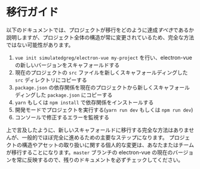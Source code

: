 # 移行ガイド

以下のドキュメントでは、プロジェクトが移行をどのように達成*すべき*であるか説明しますが、プロジェクト全体の構造が常に変更されているため、完全な方法ではない可能性があります。

1. `vue init simulatedgreg/electron-vue my-project` を行い、electron-vue の新しいバージョンをスキャフォールドする
2. 現在のプロジェクトの `src` ファイルを新しくスキャフォールディングした `src` ディレクトリにコピーする
3. `package.json` の依存関係を現在のプロジェクトから新しくスキャフォールディングした `package.json` にコピーする
4. `yarn` もしくは `npm install` で依存関係をインストールする
5. 開発モードでプロジェクトを実行する(`yarn run dev` もしくは `npm run dev`)
6. コンソールで修正するエラーを監視する

上で言及したように、新しいスキャフォールドに移行する完全な方法はありませんが、一般的でほぼ完全に進めるための主要なステップになります。 プロジェクトの構造やアセットの取り扱いに関する個人的な変更は、あなたまたはチームが移行することになります。`master` ブランチの electron-vue の現在のバージョンを常に反映するので、残りのドキュメントを必ずチェックしてください。
